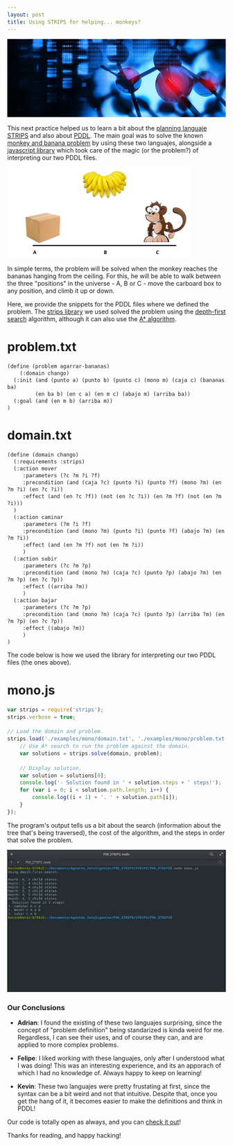 ```yaml
---
layout: post
title: Using STRIPS for helping... monkeys?
---
```

<img src= "/images/fulls/Examples-of-NLP-systems-in-Artificial-Intelligence.jpg" class="fit image">

This next practice helped us to learn a bit about the [planning languaje STRIPS](https://en.wikipedia.org/wiki/STRIPS) and also about
[PDDL](https://en.wikipedia.org/wiki/Planning_Domain_Definition_Language). The main goal was to solve 
the known [monkey and banana problem](https://en.wikipedia.org/wiki/Monkey_and_banana_problem) by using these two languajes, alongside a
[javascript library](https://www.npmjs.com/package/strips) which took care of the magic (or the problem?) of interpreting our two 
PDDL files.

<img src= "/images/fulls/Monkey_banana_Problem.png" class="fit image">

In simple terms, the problem will be solved when the monkey reaches the bananas hanging from the ceiling. For this, he will be able to
walk between the three "positions" in the universe - A, B or C - move the carboard box to any position, and climb it up or down.

Here, we provide the snippets for the PDDL files where we defined the problem. The [strips library](https://www.npmjs.com/package/strips)
we used solved the problem using the [depth-first search](https://en.wikipedia.org/wiki/Iterative_deepening_depth-first_search) algorithm,
although it can also use the [A* algorithm](https://en.wikipedia.org/wiki/A*_search_algorithm).

# problem.txt
```
(define (problem agarrar-bananas)
    (:domain chango)
  (:init (and (punto a) (punto b) (punto c) (mono m) (caja c) (bananas ba)
         (en ba b) (en c a) (en m c) (abajo m) (arriba ba))
  (:goal (and (en m b) (arriba m))
)
```
# domain.txt
```
(define (domain chango)
  (:requirements :strips)
  (:action mover
     :parameters (?c ?m ?i ?f)
     :precondition (and (caja ?c) (punto ?i) (punto ?f) (mono ?m) (en ?m ?i) (en ?c ?i))
     :effect (and (en ?c ?f)) (not (en ?c ?i)) (en ?m ?f) (not (en ?m ?i)))
  )
  (:action caminar
     :parameters (?m ?i ?f)
     :precondition (and (mono ?m) (punto ?i) (punto ?f) (abajo ?m) (en ?m ?i))
     :effect (and (en ?m ?f) not (en ?m ?i))
     )
  (:action subir 
     :parameters (?c ?m ?p)
     :precondition (and (mono ?m) (caja ?c) (punto ?p) (abajo ?m) (en ?m ?p) (en ?c ?p))
     :effect ((arriba ?m))
     )
  (:action bajar 
     :parameters (?c ?m ?p)
     :precondition (and (mono ?m) (caja ?c) (punto ?p) (arriba ?m) (en ?m ?p) (en ?c ?p))
     :effect ((abajo ?m))
     )
)
```
The code below is how we used the library for interpreting our two PDDL files (the ones above).

# mono.js
```js
var strips = require('strips');
strips.verbose = true;

// Load the domain and problem.
strips.load('./examples/mono/domain.txt', './examples/mono/problem.txt', function(domain, problem) {
    // Use A* search to run the problem against the domain.
    var solutions = strips.solve(domain, problem);

    // Display solution.
    var solution = solutions[0];
    console.log('- Solution found in ' + solution.steps + ' steps!');
    for (var i = 0; i < solution.path.length; i++) {
        console.log((i + 1) + '. ' + solution.path[i]);
    }        
});
```
The program's output tells us a bit about the search (information about the tree that's being traversed), the cost 
of the algorithm, and the steps in order that solve the problem.

<img src= "/images/fulls/P06-Output.png" class="fit image">

### Our Conclusions

- **Adrian**: I found the existing of these two languajes surprising, since the concept of "problem definition" being
standarized is kinda weird for me. Regardless, I can see their uses, and of course they can, and are applied to more
complex problems.

- **Felipe**: I liked working with these languajes, only after I understood what I was doing! This was an interesting experience,
and its an apporach of which I had no knowledge of. Always happy to keep on learning!

- **Kevin**: These two languajes were pretty frustating at first, since the syntax can be a bit weird and not that intuitive.
Despite that, once you get the hang of it, it becomes easier to make the definitions and think in PDDL!


Our code is totally open as always, and you can [check it out](https://github.com/AI-DreamTeam/P06_STRIPS)!

Thanks for reading, and happy hacking!
